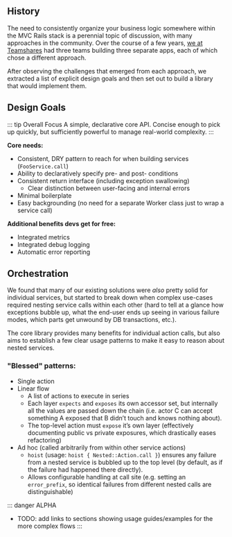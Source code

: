 ## History

The need to consistently organize your business logic somewhere within the MVC Rails stack is a perennial topic of discussion, with many approaches in the community. Over the course of a few years, [we at Teamshares](https://github.com/teamshares) had three teams building three separate apps, each of which chose a different approach.

After observing the challenges that emerged from each approach, we extracted a list of explicit design goals and then set out to build a library that would implement them.

## Design Goals

::: tip Overall Focus
A simple, declarative core API. Concise enough to pick up quickly, but sufficiently powerful to manage real-world complexity.
:::

**Core needs:**

  - Consistent, DRY pattern to reach for when building services (`FooService.call`)
  - Ability to declaratively specify pre- and post- conditions
  - Consistent return interface (including exception swallowing)
    - Clear distinction between user-facing and internal errors
  - Minimal boilerplate
  - Easy backgrounding (no need for a separate Worker class just to wrap a service call)

**Additional benefits devs get for free:**

  - Integrated metrics
  - Integrated debug logging
  - Automatic error reporting

## Orchestration

We found that many of our existing solutions were _also_ pretty solid for individual services, but started to break down when complex use-cases required nesting service calls within each other (hard to tell at a glance how exceptions bubble up, what the end-user ends up seeing in various failure modes, which parts get unwound by DB transactions, etc.).

The core library provides many benefits for individual action calls, but also aims to establish a few clear usage patterns to make it easy to reason about nested services.

### "Blessed" patterns:
* Single action
* Linear flow
  * A list of actions to execute in series
  * Each layer `expects` and `exposes` its own accessor set, but internally all the values are passed down the chain (i.e. actor C can accept something A exposed that B didn’t touch and knows nothing about).
  * The top-level action must `expose` it’s own layer (effectively documenting public vs private exposures, which drastically eases refactoring)
* Ad hoc (called arbitrarily from within other service actions)
  * `hoist` (usage: `hoist { Nested::Action.call }`) ensures any failure from a nested service is bubbled up to the top level (by default, as if the failure had happened there directly).
  * Allows configurable handling at call site (e.g. setting an `error_prefix`, so identical failures from different nested calls are distinguishable)

::: danger ALPHA
* TODO: add links to sections showing usage guides/examples for the more complex flows
:::
